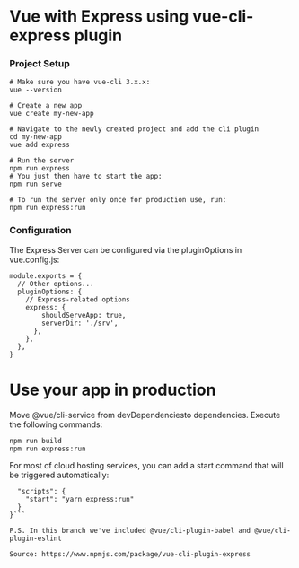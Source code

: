 # Vue with Express using vue-cli-express plugin

### Project Setup

```
# Make sure you have vue-cli 3.x.x:
vue --version

# Create a new app
vue create my-new-app

# Navigate to the newly created project and add the cli plugin
cd my-new-app
vue add express

# Run the server
npm run express
# You just then have to start the app:
npm run serve

# To run the server only once for production use, run:
npm run express:run
```

### Configuration
The Express Server can be configured via the pluginOptions in vue.config.js:

```
module.exports = {
  // Other options...
  pluginOptions: {
    // Express-related options
    express: {
        shouldServeApp: true,
        serverDir: './srv',
      },
    },
  },
}
```

# Use your app in production
Move @vue/cli-service from devDependenciesto dependencies.
Execute the following commands:
```
npm run build
npm run express:run
```
For most of cloud hosting services, you can add a start command that will be triggered automatically:

```{
  "scripts": {
    "start": "yarn express:run"
  }
}```

P.S. In this branch we've included @vue/cli-plugin-babel and @vue/cli-plugin-eslint

Source: https://www.npmjs.com/package/vue-cli-plugin-express
